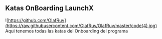 ## Katas OnBoarding LaunchX
![https://github.com/OlafRuv](https://raw.githubusercontent.com/OlafRuv/OlafRuv/master/code(4).jpg) Aqui tenemos todas las katas del Onboarding del programa 
